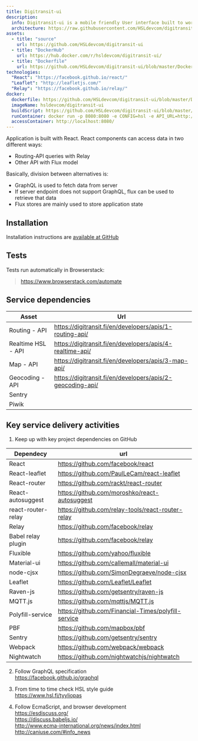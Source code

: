 ```yaml
---
title: Digitransit-ui
description:
  info: Digitransit-ui is a mobile friendly User interface built to work with Digitransit APIs.
  architecture: https://raw.githubusercontent.com/HSLdevcom/digitransit-site/master/pages/en/developers/services/5-digitransit-ui/architecture.xml
assets:
  - title: "source"
    url: https://github.com/HSLdevcom/digitransit-ui
  - title: "DockerHub"
    url: https://hub.docker.com/r/hsldevcom/digitransit-ui/
  - title: "Dockerfile"
    url: https://github.com/HSLdevcom/digitransit-ui/blob/master/Dockerfile
technologies:
  "React": "https://facebook.github.io/react/"
  "Leaflet": "http://leafletjs.com/"
  "Relay": "https://facebook.github.io/relay/"
docker:
  dockerfile: https://github.com/HSLdevcom/digitransit-ui/blob/master/Dockerfile
  imageName: hsldevcom/digitransit-ui
  buildScript: https://github.com/HSLdevcom/digitransit-ui/blob/master/test/deploy.sh
  runContainer: docker run -p 8080:8080 -e CONFIG=hsl -e API_URL=http://api.digitransit.fi --name ui hsldevcom/digitransit-ui
  accessContainer: http://localhost:8080/
---
```


Application is built with React. React components can access data in two different ways:

- Routing-API queries with Relay
- Other API with Flux model

Basically, division between alternatives is:

- GraphQL is used to fetch data from server
- If server endpoint does not support GraphQL, flux can be used to retrieve that data
- Flux stores are mainly used to store application state

## Installation

Installation instructions are [available at GitHub](https://github.com/HSLdevcom/digitransit-ui/blob/master/docs/Installation.md)

## Tests

Tests run automatically in Browserstack:

> https://www.browserstack.com/automate

## Service dependencies

| Asset              | Url                                                        |
| ------------------ | ---------------------------------------------------------- |
| Routing - API      | https://digitransit.fi/en/developers/apis/1-routing-api/   |
| Realtime HSL - API | https://digitransit.fi/en/developers/apis/4-realtime-api/  |
| Map - API          | https://digitransit.fi/en/developers/apis/3-map-api/       |
| Geocoding - API    | https://digitransit.fi/en/developers/apis/2-geocoding-api/ |
| Sentry             |
| Piwik              |

## Key service delivery activities

1. Keep up with key project dependencies on GitHub

| Dependecy          | url                                                 |
| ------------------ | --------------------------------------------------- |
| React              | https://github.com/facebook/react                   |
| React-leaflet      | https://github.com/PaulLeCam/react-leaflet          |
| React-router       | https://github.com/rackt/react-router               |
| React-autosuggest  | https://github.com/moroshko/react-autosuggest       |
| react-router-relay | https://github.com/relay-tools/react-router-relay   |
| Relay              | https://github.com/facebook/relay                   |
| Babel relay plugin | https://github.com/facebook/relay                   |
| Fluxible           | https://github.com/yahoo/fluxible                   |
| Material-ui        | https://github.com/callemall/material-ui            |
| node-cjsx          | https://github.com/SimonDegraeve/node-cjsx          |
| Leaflet            | https://github.com/Leaflet/Leaflet                  |
| Raven-js           | https://github.com/getsentry/raven-js               |
| MQTT.js            | https://github.com/mqttjs/MQTT.js                   |
| Polyfill-service   | https://github.com/Financial-Times/polyfill-service |
| PBF                | https://github.com/mapbox/pbf                       |
| Sentry             | https://github.com/getsentry/sentry                 |
| Webpack            | https://github.com/webpack/webpack                  |
| Nightwatch         | https://github.com/nightwatchjs/nightwatch          |

2. Follow GraphQL specification<br/>
   https://facebook.github.io/graphql

3. From time to time check HSL style guide<br/>
   https://www.hsl.fi/tyyliopas

4. Follow EcmaScript, and browser development<br/>
   https://esdiscuss.org/<br/>
   https://discuss.babeljs.io/<br/>
   http://www.ecma-international.org/news/index.html<br/>
   http://caniuse.com/#info_news
